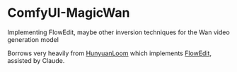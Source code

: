 # ComfyUI-MagicWan
Implementing FlowEdit, maybe other inversion techniques for the Wan video generation model

Borrows very heavily from [HunyuanLoom](https://github.com/logtd/ComfyUI-HunyuanLoom) which implements [FlowEdit](https://github.com/fallenshock/FlowEdit), assisted by Claude. 
